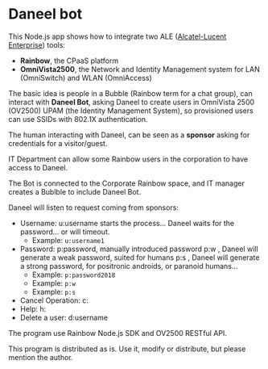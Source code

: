 # Daneel bot

This Node.js app shows how to integrate two ALE ([Alcatel-Lucent Enterprise](https://www.al-enterprise.com/)) tools:
- **Rainbow**, the CPaaS platform
- **OmniVista2500**, the Network and Identity Management system for LAN (OmniSwitch) and WLAN (OmniAccess)

The basic idea is people in a Bubble (Rainbow term for a chat group), can interact with **Daneel Bot**, asking Daneel to create users in OmniVista 2500 (OV2500) UPAM (the Identity Management System), so provisioned users can use SSIDs with 802.1X authentication.

The human interacting with Daneel, can be seen as a **sponsor** asking for credentials for a visitor/guest.

IT Department can allow some Rainbow users in the corporation to have access to Daneel.

The Bot is connected to the Corporate Rainbow space, and IT manager creates a Bublble to include Daneel Bot.

Daneel will listen to request coming from sponsors:

- Username: u:username starts the process... Daneel waits for the password... or will timeout.
  - Example: `u:username1`
- Password: p:password, manually introduced password p:w , Daneel will generate a weak password, suited for humans p:s , Daneel will generate a strong password, for positronic androids, or paranoid humans...
  - Example: `p:password2018`
  - Example: `p:w`
  - Example: `p:s`
- Cancel Operation: c:
- Help: h:
- Delete a user: d:username

The program use Rainbow Node.js SDK and OV2500 RESTful API.

This program is distributed as is. Use it, modify or distribute, but please mention the author.

